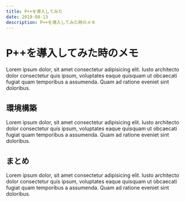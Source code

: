 ```yaml
---
title: P++を導入してみた
date: 2019-08-13
description: P++を導入してみた時のメモ
---
```

#  P++を導入してみた時のメモ
Lorem ipsum dolor, sit amet consectetur adipisicing elit. Iusto architecto dolor consectetur quis ipsum, voluptates eaque quisquam ut obcaecati fugiat quam temporibus a assumenda. Quam ad ratione eveniet sint doloribus.

## 環境構築
Lorem ipsum dolor, sit amet consectetur adipisicing elit. Iusto architecto dolor consectetur quis ipsum, voluptates eaque quisquam ut obcaecati fugiat quam temporibus a assumenda. Quam ad ratione eveniet sint doloribus.

## まとめ
Lorem ipsum dolor, sit amet consectetur adipisicing elit. Iusto architecto dolor consectetur quis ipsum, voluptates eaque quisquam ut obcaecati fugiat quam temporibus a assumenda. Quam ad ratione eveniet sint doloribus.